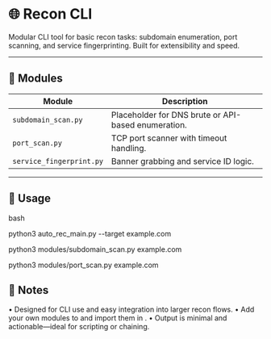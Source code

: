 # 🌐 Recon CLI

Modular CLI tool for basic recon tasks: subdomain enumeration, port scanning, and service fingerprinting. Built for extensibility and speed.

---

## 🔧 Modules

| Module | Description |
|--------|-------------|
| `subdomain_scan.py` | Placeholder for DNS brute or API-based enumeration. |
| `port_scan.py` | TCP port scanner with timeout handling. |
| `service_fingerprint.py` | Banner grabbing and service ID logic. |

---

## 🚀 Usage

bash

python3 auto_rec_main.py --target example.com

python3 modules/subdomain_scan.py example.com

python3 modules/port_scan.py example.com

## 🧠 Notes
• 	Designed for CLI use and easy integration into larger recon flows.
• 	Add your own modules to  and import them in .
• 	Output is minimal and actionable—ideal for scripting or chaining.

